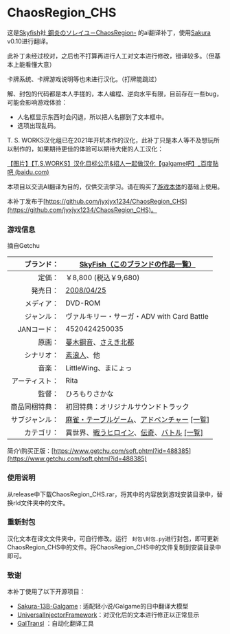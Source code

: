 # ChaosRegion_CHS

这是[Skyfish](http://www.sky-fish.jp/html/sf-main.html)社[ 鋼炎のソレイユ－ChaosRegion-]() 的ai翻译补丁，使用[Sakura](https://github.com/SakuraLLM/Sakura-13B-Galgame) v0.10进行翻译。

此补丁未经过校对，之后也不打算再进行人工对文本进行修改，错译较多。（但基本上能看懂大意）

卡牌系统、卡牌游戏说明等也未进行汉化。（打牌能跳过）

解、封包的代码都是本人手搓的，本人编程、逆向水平有限，目前存在一些bug，可能会影响游戏体验：

* 人名框显示东西时会闪退，所以把人名挪到了文本框中。
* 选项出现乱码。

T. S. WORKS汉化组已在2021年开坑本作的汉化，此补丁只是本人等不及想玩所以制作的，如果期待更佳的体验可以期待大佬的人工汉化：

[【图片】【T.S.WORKS】汉化目标公示&amp;招人一起做汉化【galgame吧】_百度贴吧 (baidu.com)](https://tieba.baidu.com/p/7338266179)

本项目以交流AI翻译为目的，仅供交流学习。请在购买了[游戏本体](https://www.getchu.com/soft.phtml?id=488385)的基础上使用。


本补丁发布于[https://github.com/jyxjyx1234/ChaosRegion_CHS](https://github.com/jyxjyx1234/ChaosRegion_CHS)。

### 游戏信息

摘自Getchu

|     ブランド： | [SkyFish](http://www.sky-fish.jp/ "このブランドの公式サイトを開く")[（このブランドの作品一覧）](https://www.getchu.com/php/search.phtml?search_brand_id=25375)                                                                                                              |
| -------------: | ------------------------------------------------------------------------------------------------------------------------------------------------------------------------------------------------------------------------------------------------------------------ |
|         定価： | ￥8,800 (税込￥9,680)                                                                                                                                                                                                                                              |
|       発売日： | [2008/04/25](https://www.getchu.com/php/search.phtml?start_date=2008/04/25&end_date=2008/04/25&genre=pc_soft "同じ発売日の同ジャンル商品を開く")                                                                                                                         |
|     メディア： | DVD-ROM                                                                                                                                                                                                                                                            |
|     ジャンル： | ヴァルキリー・サーガ・ADV with Card Battle                                                                                                                                                                                                                         |
|    JANコード： | 4520424250035                                                                                                                                                                                                                                                      |
|         原画： | [蔓木鋼音](https://www.getchu.com/php/search.phtml?person=%CC%A2%CC%DA%B9%DD%B2%BB)、[さえき北都](https://www.getchu.com/php/search.phtml?person=%A4%B5%A4%A8%A4%AD%CB%CC%C5%D4)                                                                                         |
|     シナリオ： | [素浪人](https://www.getchu.com/php/search.phtml?person=%C1%C7%CF%B2%BF%CD)、他                                                                                                                                                                                       |
|         音楽： | LittleWing、まにょっ                                                                                                                                                                                                                                               |
| アーティスト： | Rita                                                                                                                                                                                                                                                               |
|         監督： | ひろもりさかな                                                                                                                                                                                                                                                     |
| 商品同梱特典： | 初回特典：オリジナルサウンドトラック                                                                                                                                                                                                                               |
| サブジャンル： | [麻雀・テーブルゲーム](https://www.getchu.com/all/genre.html?sub_genre_id=313)、[アドベンチャー](https://www.getchu.com/all/genre.html?sub_genre_id=308) [[一覧]](https://www.getchu.com/php/sub_genre.phtml)                                                               |
|     カテゴリ： | 異世界、[戦うヒロイン](https://www.getchu.com/php/search.phtml?category[0]=C3_B046)、[伝奇](https://www.getchu.com/php/search.phtml?category[0]=C3_F008)、[バトル](https://www.getchu.com/php/search.phtml?category[0]=C3_F026) [[一覧]](https://www.getchu.com/pc/genre.html) |

简介\购买正版：[https://www.getchu.com/soft.phtml?id=488385](https://www.getchu.com/soft.phtml?id=488385)

### 使用说明

从release中下载ChaosRegion_CHS.rar，将其中的内容放到游戏安装目录中，替换rld文件夹中的文件。

### 重新封包

汉化文本在译文文件夹中，可自行修改。运行 ` 封包\封包.py`进行封包，即可更新ChaosRegion_CHS中的文件。将ChaosRegion_CHS中的文件复制到安装目录中即可。

### 致谢

本补丁使用了以下开源项目：

* [Sakura-13B-Galgame](https://github.com/SakuraLLM/Sakura-13B-Galgame) : 适配轻小说/Galgame的日中翻译大模型
* [UniversalInjectorFramework](https://github.com/AtomCrafty/UniversalInjectorFramework)：对汉化后的文本进行修正以正常显示
* [GalTransl](https://github.com/xd2333/GalTransl) ：自动化翻译工具
